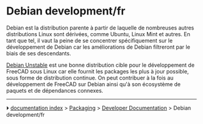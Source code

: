 # Debian development/fr
Debian est la distribution parente à partir de laquelle de nombreuses autres distributions Linux sont dérivées, comme Ubuntu, Linux Mint et autres. En tant que tel, il vaut la peine de se concentrer spécifiquement sur le développement de Debian car les améliorations de Debian filtreront par le biais de ses descendants.

[Debian Unstable](Debian_Unstable/fr.md) est une bonne distribution cible pour le développement de FreeCAD sous Linux car elle fournit les packages les plus à jour possible, sous forme de distribution continue. On peut contribuer à la fois au développement de FreeCAD sur Debian ainsi qu\'à son écosystème de paquets et de dépendances connexes.



---
⏵ [documentation index](../README.md) > [Packaging](Category_Packaging.md) > [Developer Documentation](Category_Developer%20Documentation.md) > Debian development/fr
